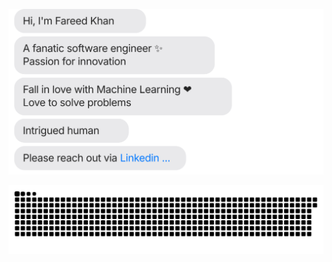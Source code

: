 [![](https://github.com/fareedqk/fareedqk/blob/main/chat.svg)](https://www.linkedin.com/in/fareedqk/) 



[![](https://github.com/fareedqk/fareedqk/blob/main/github-contribution-grid-snake.svg)](https://www.linkedin.com/in/fareedqk/)
